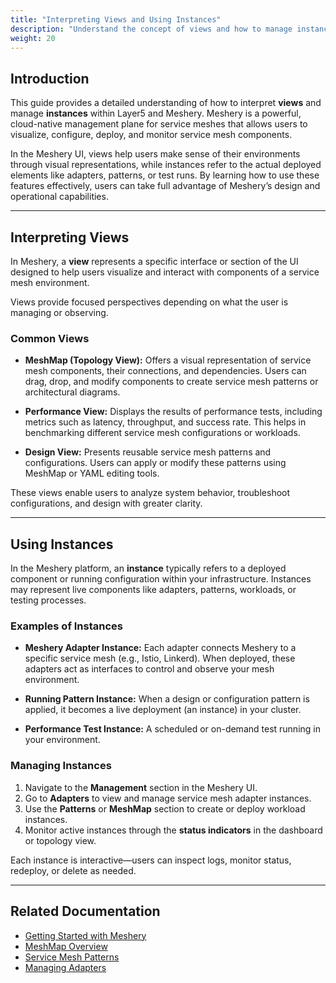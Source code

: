```yaml
---
title: "Interpreting Views and Using Instances"
description: "Understand the concept of views and how to manage instances within Layer5 and Meshery."
weight: 20
---
```


## Introduction

This guide provides a detailed understanding of how to interpret **views** and manage **instances** within Layer5 and Meshery. Meshery is a powerful, cloud-native management plane for service meshes that allows users to visualize, configure, deploy, and monitor service mesh components.

In the Meshery UI, views help users make sense of their environments through visual representations, while instances refer to the actual deployed elements like adapters, patterns, or test runs. By learning how to use these features effectively, users can take full advantage of Meshery’s design and operational capabilities.

---

## Interpreting Views

In Meshery, a **view** represents a specific interface or section of the UI designed to help users visualize and interact with components of a service mesh environment.

Views provide focused perspectives depending on what the user is managing or observing.

### Common Views

- **MeshMap (Topology View):** Offers a visual representation of service mesh components, their connections, and dependencies. Users can drag, drop, and modify components to create service mesh patterns or architectural diagrams.

- **Performance View:** Displays the results of performance tests, including metrics such as latency, throughput, and success rate. This helps in benchmarking different service mesh configurations or workloads.

- **Design View:** Presents reusable service mesh patterns and configurations. Users can apply or modify these patterns using MeshMap or YAML editing tools.

These views enable users to analyze system behavior, troubleshoot configurations, and design with greater clarity.

---

## Using Instances

In the Meshery platform, an **instance** typically refers to a deployed component or running configuration within your infrastructure. Instances may represent live components like adapters, patterns, workloads, or testing processes.

### Examples of Instances

- **Meshery Adapter Instance:** Each adapter connects Meshery to a specific service mesh (e.g., Istio, Linkerd). When deployed, these adapters act as interfaces to control and observe your mesh environment.

- **Running Pattern Instance:** When a design or configuration pattern is applied, it becomes a live deployment (an instance) in your cluster.

- **Performance Test Instance:** A scheduled or on-demand test running in your environment.

### Managing Instances

1. Navigate to the **Management** section in the Meshery UI.
2. Go to **Adapters** to view and manage service mesh adapter instances.
3. Use the **Patterns** or **MeshMap** section to create or deploy workload instances.
4. Monitor active instances through the **status indicators** in the dashboard or topology view.

Each instance is interactive—users can inspect logs, monitor status, redeploy, or delete as needed.

---

## Related Documentation

- [Getting Started with Meshery](/getting-started/)
- [MeshMap Overview](/meshmap/)
- [Service Mesh Patterns](/service-mesh-patterns/)
- [Managing Adapters](/adapters/)

